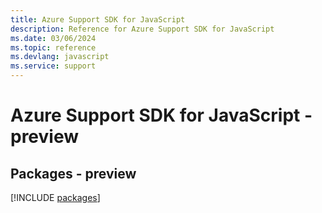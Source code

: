 ```yaml
---
title: Azure Support SDK for JavaScript
description: Reference for Azure Support SDK for JavaScript
ms.date: 03/06/2024
ms.topic: reference
ms.devlang: javascript
ms.service: support
---
```

# Azure Support SDK for JavaScript - preview
## Packages - preview
[!INCLUDE [packages](support-index.md)]